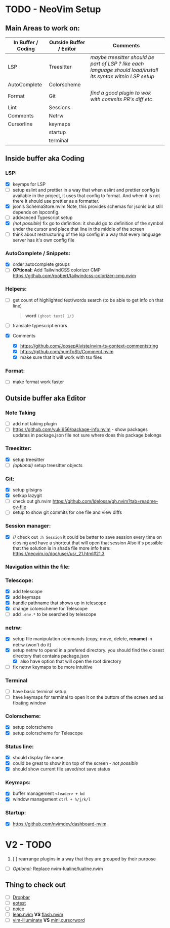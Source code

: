 # TODO - NeoVim Setup

## Main Areas to work on:

| In Buffer / Coding | Outside Buffer / Editor | Comments                                                                                                      |
| ------------------ | ----------------------- | ------------------------------------------------------------------------------------------------------------- |
| LSP                | Treesitter              | _maybe treesitter should be part of LSP ? like each language should load/install its syntax witnin LSP setup_ |
| AutoComplete       | Colorscheme             |                                                                                                               |
| Format             | Git                     | _find a good plugin to wok with commits PR's diff etc_                                                        |
| Lint               | Sessions                |                                                                                                               |
| Comments           | Netrw                   |                                                                                                               |
| Cursorline         | keymaps                 |                                                                                                               |
|                    | startup                 |                                                                                                               |
|                    | terminal                |                                                                                                               |

## Inside buffer aka Coding

### LSP:

- [x] keymps for LSP
- [ ] setup eslint and prettier in a way that when eslint and prettier config is available in the project, it uses that config to format. And when it is not there it should use prettier as a formatter.
- [x] jsonls SchemaStore.nvim Note, this provides schemas for jsonls but still depends on lspconfig.
- [ ] addvanced Typescript setup
- [x] _(not possible)_ fix go to definition: it should go to definition of the symbol under the cursor and place that line in the middle of the screen
- [ ] think about restructuring of the lsp config in a way that every language server has it's own config file

### AutoComplete / Snippets:

- [x] order autocomplete groups
- [ ] **OPtional:** Add TailwindCSS colorizer CMP https://github.com/roobert/tailwindcss-colorizer-cmp.nvim

### Helpers:

- [ ] get count of highlighted text/words search (to be able to get info on that line)

  > **word** `(ghost text) 1/3`

- [ ] translate typescript errors

- [x] Comments
  - [x] https://github.com/JoosepAlviste/nvim-ts-context-commentstring
  - [x] https://github.com/numToStr/Comment.nvim
  - [x] make sure that it will work with tsx files

### Format:

- [ ] make format work faster

## Outside buffer aka Editor

### Note Taking

- [ ] add not taking plugin
- [ ] https://github.com/vuki656/package-info.nvim - show packages updates in package.json file
      not sure where does this package belongs

### Treesitter:

- [x] setup treesitter
- [ ] _(optional)_ setup treesitter objects

### Git:

- [x] setup gitsigns
- [x] setkup lazygit
- [ ] check out gh.nvim https://github.com/ldelossa/gh.nvim?tab=readme-ov-file
- [ ] setup to show git commits for one file and view diffs

### Session manager:

- [x] // check out `:h Session`
      it could be better to save session every time on closing and have a shortcut that will open that session
      Also it's possible that the solution is in shada file
      more info here: https://neovim.io/doc/user/usr_21.html#21.3

### Navigation within the file:

### Telescope:

- [x] add telescope
- [x] add keymaps
- [x] handle pathname that shows up in telescope
- [x] change coloescheme for Telescope
- [ ] add `.env.*` to be searched by telescope

### netrw:

- [x] setup file manipulation commands (copy, move, delete, **rename**) in netrw (won't do it)
- [x] setup netrw to opend in a prefered directory. you should find the closest directory that contains package.json
  - [x] also have option that will open the root directory
- [ ] fix netrw keymaps to be more intuitive

### Terminal

- [ ] have basic terminal setup
- [ ] have keymaps for terminal to open it on the buttom of the screen and as floating window

### Colorscheme:

- [x] setup colorscheme
- [x] setup colorscheme for Telescope

### Status line:

- [x] should display file name
- [x] could be great to show it on top of the screen - _not possible_
- [x] should show current file saved/not save status

### Keymaps:

- [x] buffer management `<leader> + bd`
- [x] window management `ctrl + h/j/k/l`

### Startup:

- [x] https://github.com/nvimdev/dashboard-nvim

# V2 - TODO

1. [ ] rearrange plugins in a way that they are grouped by their purpose

- [ ] _Optional:_ Replace nvim-lualine/lualine.nvim

## Thing to check out

- [ ] [Dropbar](https://github.com/Bekaboo/dropbar.nvim)
- [ ] [eotest](https://github.com/nvim-neotest/neotest)
- [ ] [noice](https://github.com/folke/noice.nvim)
- [ ] [leap.nvim](https://github.com/ggandor/leap.nvim) **VS** [flash.nvim](https://github.com/folke/flash.nvim)
- [ ] [vim-illuminate](https://github.com/RRethy/vim-illuminate) **VS** [mini.cursorword](https://github.com/echasnovski/mini.nvim/blob/main/readmes/mini-cursorword.md)

